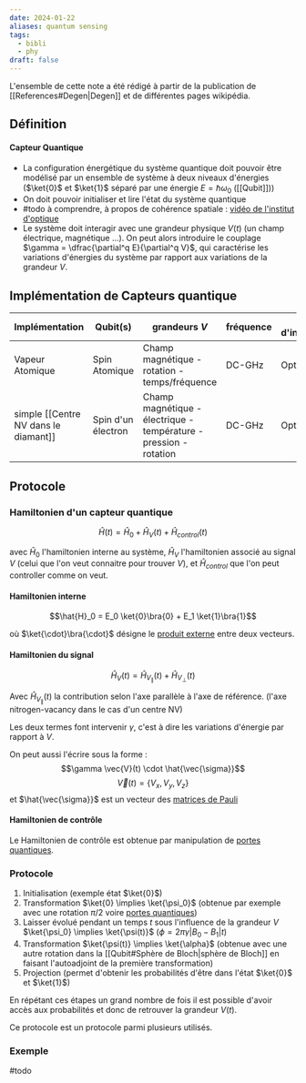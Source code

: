```yaml
---
date: 2024-01-22
aliases: quantum sensing
tags: 
  - bibli
  - phy
draft: false
---
```


L'ensemble de cette note a été rédigé à partir de la publication de [[References#Degen|Degen]] et de différentes pages wikipédia.

## Définition

#### Capteur Quantique

- La configuration énergétique du système quantique doit pouvoir être modélisé par un ensemble de système à deux niveaux d'énergies ($\ket{0}$ et $\ket{1}$ séparé par une énergie $E=\hbar \omega_0$ ([[Qubit]]))
- On doit pouvoir initialiser et lire l'état du système quantique
- #todo à comprendre, à propos de cohérence spatiale : [vidéo de l'institut d'optique](https://www.youtube.com/watch?v=qr2zCB-0VvE)
- Le système doit interagir avec une grandeur physique $V(t)$ (un champ électrique, magnétique ...). On peut alors introduire le couplage $\gamma = \dfrac{\partial^q E}{\partial^q V}$, qui caractérise les variations d'énergies du système par rapport aux variations de la grandeur $V$.

## Implémentation de Capteurs quantique

| Implémentation | Qubit(s) | grandeurs $V$ | fréquence | méthode d'initialisation/lecture |
| ---- | ---- | ---- | ---- | ---- |
| Vapeur Atomique | Spin Atomique | Champ magnétique - rotation - temps/fréquence | DC-GHz | Optique |
| simple [[Centre NV dans le diamant]] | Spin d'un électron | Champ magnétique - électrique - température - pression - rotation | DC-GHz | Optique |

## Protocole

### Hamiltonien d'un capteur quantique

$$\hat{H}(t) = \hat{H}_0 + \hat{H}_V(t) + \hat{H}_{control}(t)$$

avec $\hat{H}_0$ l'hamiltonien interne au système, $\hat{H}_V$ l'hamiltonien associé au signal $V$ (celui que l'on veut connaitre pour trouver $V$), et $\hat{H}_{control}$ que l'on peut controller comme on veut.

#### Hamiltonien interne
$$\hat{H}_0 = E_0 \ket{0}\bra{0} + E_1 \ket{1}\bra{1}$$

où $\ket{\cdot}\bra{\cdot}$ désigne le [produit externe](https://en.wikipedia.org/wiki/Outer_product) entre deux vecteurs.

#### Hamiltonien du signal
$$\hat{H}_V(t) = \hat{H}_{V_{\parallel}}(t) + \hat{H}_{V_{\perp}}(t)$$

Avec $\hat{H}_{V_{\parallel}}(t)$ la contribution selon l'axe parallèle à l'axe de référence. (l'axe nitrogen-vacancy dans le cas d'un centre NV)

Les deux termes font intervenir $\gamma$, c'est à dire les variations d'énergie par rapport à $V$.

On peut aussi l'écrire sous la forme :
$$\gamma \vec{V}(t) \cdot \hat{\vec{\sigma}}$$
$$\vec{V}(t)=\{V_x,V_y,V_z\}$$
et $\hat{\vec{\sigma}}$ est un vecteur des [matrices de Pauli](https://en.wikipedia.org/wiki/Pauli_matrices)

#### Hamiltonien de contrôle
Le Hamiltonien de contrôle est obtenue par manipulation de [portes quantiques](https://en.wikipedia.org/wiki/Quantum_logic_gate).

### Protocole

1. Initialisation (exemple état $\ket{0}$)
2. Transformation $\ket{0} \implies \ket{\psi_0}$ (obtenue par exemple avec une rotation $\pi /2$ voire [portes quantiques](https://en.wikipedia.org/wiki/Quantum_logic_gate))
3. Laisser évolué pendant un temps $t$ sous l'influence de la grandeur $V$ $\ket{\psi_0} \implies \ket{\psi(t)}$ ($\phi = 2 \pi \gamma | B_0 - B_1 | t$)
4. Transformation $\ket{\psi(t)} \implies \ket{\alpha}$ (obtenue avec une autre rotation dans la [[Qubit#Sphère de Bloch|sphère de Bloch]] en faisant l'autoadjoint de la première transformation)
5. Projection (permet d'obtenir les probabilités d'être dans l'état $\ket{0}$ et $\ket{1}$)

En répétant ces étapes un grand nombre de fois il est possible d'avoir accès aux probabilités et donc de retrouver la grandeur $V(t)$.

Ce protocole est un protocole parmi plusieurs utilisés.

### Exemple

#todo



